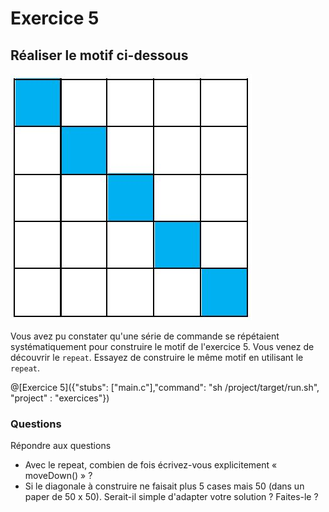 # Exercice 5

## Réaliser le motif ci-dessous

![motif](img/ex4.JPG)

Vous avez pu constater qu'une série de commande se répétaient systématiquement pour construire le motif de l'exercice 5. Vous venez de découvrir le `repeat`. Essayez de construire le même motif en utilisant le `repeat`.

@[Exercice 5]({"stubs": ["main.c"],"command": "sh /project/target/run.sh", "project" : "exercices"})

### Questions

Répondre aux questions
- Avec le repeat, combien de fois écrivez-vous explicitement « moveDown() » ?
- Si le diagonale à construire ne faisait plus 5 cases mais 50 (dans un paper de 50 x 50). Serait-il simple d'adapter votre solution ? Faites-le ?
